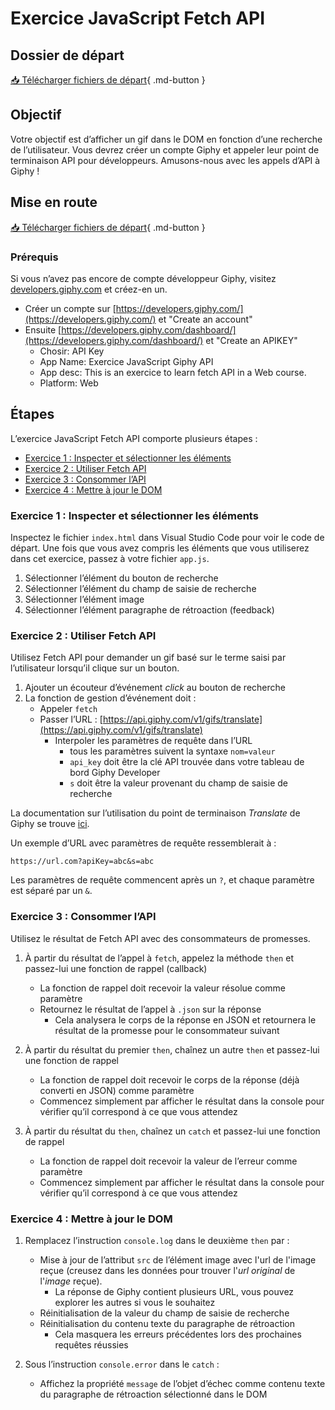 # Exercice JavaScript Fetch API

## Dossier de départ

[📥 Télécharger fichiers de départ](./depart.zip){ .md-button }

## Objectif

Votre objectif est d’afficher un gif dans le DOM en fonction d’une recherche de l’utilisateur. Vous devrez créer un compte Giphy et appeler leur point de terminaison API pour développeurs. Amusons-nous avec les appels d’API à Giphy !

## Mise en route

[📥 Télécharger fichiers de départ](./depart.zip){ .md-button }

### Prérequis

Si vous n’avez pas encore de compte développeur Giphy, visitez [developers.giphy.com](https://developers.giphy.com/) et créez-en un.

- Créer un compte sur [https://developers.giphy.com/](https://developers.giphy.com/) et "Create an account"
- Ensuite [https://developers.giphy.com/dashboard/](https://developers.giphy.com/dashboard/) et "Create an APIKEY"
  - Chosir: API Key
  - App Name: Exercice JavaScript Giphy API
  - App desc: This is an exercice to learn fetch API in a Web course.
  - Platform: Web

## Étapes

L’exercice JavaScript Fetch API comporte plusieurs étapes :

- [Exercice 1 : Inspecter et sélectionner les éléments](#exercice-1-inspecter-et-sélectionner-les-éléments)
- [Exercice 2 : Utiliser Fetch API](#exercice-2-utiliser-la-fetch-api)
- [Exercice 3 : Consommer l’API](#exercice-3-consommer-lapi)
- [Exercice 4 : Mettre à jour le DOM](#exercice-4-mettre-à-jour-le-dom)

### Exercice 1 : Inspecter et sélectionner les éléments

Inspectez le fichier `index.html` dans Visual Studio Code pour voir le code de départ. Une fois que vous avez compris les éléments que vous utiliserez dans cet exercice, passez à votre fichier `app.js`.

1. Sélectionner l’élément du bouton de recherche  
2. Sélectionner l’élément du champ de saisie de recherche  
3. Sélectionner l’élément image  
4. Sélectionner l’élément paragraphe de rétroaction (feedback)  

### Exercice 2 : Utiliser Fetch API

Utilisez Fetch API pour demander un gif basé sur le terme saisi par l’utilisateur lorsqu’il clique sur un bouton.

1. Ajouter un écouteur d’événement *click* au bouton de recherche  
2. La fonction de gestion d’événement doit :  
   - Appeler `fetch`  
   - Passer l’URL : [https://api.giphy.com/v1/gifs/translate](https://api.giphy.com/v1/gifs/translate)  
     - Interpoler les paramètres de requête dans l’URL  
       - tous les paramètres suivent la syntaxe `nom=valeur`  
       - `api_key` doit être la clé API trouvée dans votre tableau de bord Giphy Developer  
       - `s` doit être la valeur provenant du champ de saisie de recherche  

La documentation sur l’utilisation du point de terminaison *Translate* de Giphy se trouve [ici](https://developers.giphy.com/docs/api/endpoint/#translate).

Un exemple d’URL avec paramètres de requête ressemblerait à :

```
https://url.com?apiKey=abc&s=abc
```


Les paramètres de requête commencent après un `?`, et chaque paramètre est séparé par un `&`.

### Exercice 3 : Consommer l’API

Utilisez le résultat de Fetch API avec des consommateurs de promesses.

1. À partir du résultat de l’appel à `fetch`, appelez la méthode `then` et passez-lui une fonction de rappel (callback)  
   - La fonction de rappel doit recevoir la valeur résolue comme paramètre  
   - Retournez le résultat de l’appel à `.json` sur la réponse  
     - Cela analysera le corps de la réponse en JSON et retournera le résultat de la promesse pour le consommateur suivant  

2. À partir du résultat du premier `then`, chaînez un autre `then` et passez-lui une fonction de rappel  
   - La fonction de rappel doit recevoir le corps de la réponse (déjà converti en JSON) comme paramètre  
   - Commencez simplement par afficher le résultat dans la console pour vérifier qu’il correspond à ce que vous attendez 
   
3. À partir du résultat du `then`, chaînez un `catch` et passez-lui une fonction de rappel  
   - La fonction de rappel doit recevoir la valeur de l’erreur comme paramètre  
   - Commencez simplement par afficher le résultat dans la console pour vérifier qu’il correspond à ce que vous attendez  

### Exercice 4 : Mettre à jour le DOM

1. Remplacez l’instruction `console.log` dans le deuxième `then` par :  

   - Mise à jour de l’attribut `src` de l’élément image avec l'url de l'image reçue (creusez dans les données pour trouver l'*url* *original* de l'*image* reçue).
     - La réponse de Giphy contient plusieurs URL, vous pouvez explorer les autres si vous le souhaitez  
   - Réinitialisation de la valeur du champ de saisie de recherche  
   - Réinitialisation du contenu texte du paragraphe de rétroaction  
     - Cela masquera les erreurs précédentes lors des prochaines requêtes réussies  
2. Sous l’instruction `console.error` dans le `catch` :  
   - Affichez la propriété `message` de l’objet d’échec comme contenu texte du paragraphe de rétroaction sélectionné dans le DOM  
